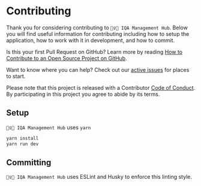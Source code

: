 # Contributing
Thank you for considering contributing to `🤾‍♀️🏐 IQA Management Hub`. Below you will find useful information for contributing including how to setup the application, how to work with it in development, and how to commit.

Is this your first Pull Request on GitHub? Learn more by reading [How to Contribute to an Open Source Project on GitHub](https://egghead.io/series/how-to-contribute-to-an-open-source-project-on-github).

Want to know where you can help? Check out our [active issues](https://github.com/iqasport/management-hub) for places to start.

Please note that this project is released with a Contributor [Code of Conduct](./CODE_OF_CONDUCT.md). By participating in this project you agree to abide by its terms.

## Setup
`🤾‍♀️🏐 IQA Management Hub` uses `yarn`

```bash
yarn install
yarn run dev
```

## Committing

`🤾‍♀️🏐 IQA Management Hub` uses ESLint and Husky to enforce this linting style.